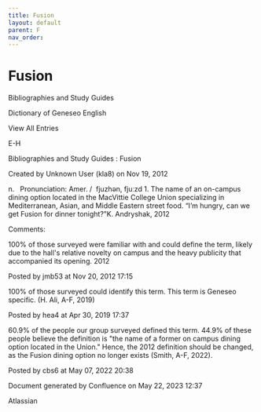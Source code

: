 ```yaml
---
title: Fusion
layout: default
parent: F
nav_order:
---
```


# Fusion

Bibliographies and Study Guides

Dictionary of Geneseo English

View All Entries

E-H

Bibliographies and Study Guides : Fusion

Created by  Unknown User (kla8) on Nov 19, 2012

n.   Pronunciation: Amer. /  fjuzhən, fjuːzd 1. The name of an on-campus dining option located in the MacVittie College Union specializing in Mediterranean, Asian, and Middle Eastern street food. “I’m hungry, can we get Fusion for dinner tonight?”K. Andryshak, 2012

Comments:

100% of those surveyed were familiar with and could define the term, likely due to the hall's relative novelty on campus and the heavy publicity that accompanied its opening. 2012

Posted by jmb53 at Nov 20, 2012 17:15

100% of those surveyed could identify this term. This term is Geneseo specific. (H. Ali, A-F, 2019)

Posted by hea4 at Apr 30, 2019 17:37

60.9% of the people our group surveyed defined this term. 44.9% of these people believe the definition is &quot;the name of a former on campus dining option located in the Union.&quot; Hence, the 2012 definition should be changed, as the Fusion dining option no longer exists (Smith, A-F, 2022).

Posted by cbs6 at May 07, 2022 20:38

Document generated by Confluence on May 22, 2023 12:37

Atlassian
